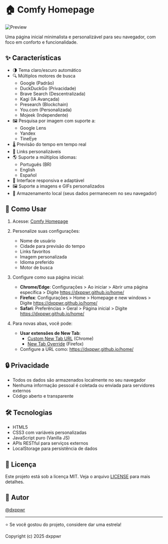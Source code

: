 # 🏠 Comfy Homepage

![Preview](https://i.imgur.com/b6bxdqZ.png)

Uma página inicial minimalista e personalizável para seu navegador, com foco em conforto e funcionalidade.

## ✨ Características

- 🌗 Tema claro/escuro automático
- 🔍 Múltiplos motores de busca
  - Google (Padrão)
  - DuckDuckGo (Privacidade)
  - Brave Search (Descentralizada)
  - Kagi (IA Avançada)
  - Presearch (Blockchain)
  - You.com (Personalizada)
  - Mojeek (Independente)
- 🖼️ Pesquisa por imagem com suporte a:
  - Google Lens
  - Yandex
  - TineEye
- 🌡️ Previsão do tempo em tempo real
- 🔗 Links personalizáveis
- 🌎 Suporte a múltiplos idiomas:
  - Português (BR)
  - English
  - Español
- 📱 Interface responsiva e adaptável
- 🖼️ Suporte a imagens e GIFs personalizados
- 💾 Armazenamento local (seus dados permanecem no seu navegador)

## 🚀 Como Usar

1. Acesse: [Comfy Homepage](https://dxppwr.github.io/home)
2. Personalize suas configurações:
   - Nome de usuário
   - Cidade para previsão do tempo
   - Links favoritos
   - Imagem personalizada
   - Idioma preferido
   - Motor de busca
3. Configure como sua página inicial:
   - **Chrome/Edge**: Configurações > Ao iniciar > Abrir uma página específica > Digite https://dxppwr.github.io/home/
   - **Firefox**: Configurações > Home > Homepage e new windows > Digite https://dxppwr.github.io/home/
   - **Safari**: Preferências > Geral > Página inicial > Digite https://dxppwr.github.io/home/

4. Para novas abas, você pode:
   - **Usar extensões de New Tab**:
     - [Custom New Tab URL](https://chrome.google.com/webstore/detail/custom-new-tab-url/mmjbdbjnoablegbkcklggeknkfcpnogk) (Chrome)
     - [New Tab Override](https://addons.mozilla.org/pt-BR/firefox/addon/new-tab-override/) (Firefox)
   - Configure a URL como: https://dxppwr.github.io/home/

## 🔒 Privacidade

- Todos os dados são armazenados localmente no seu navegador
- Nenhuma informação pessoal é coletada ou enviada para servidores externos
- Código aberto e transparente

## 🛠️ Tecnologias

- HTML5
- CSS3 com variáveis personalizadas
- JavaScript puro (Vanilla JS)
- APIs RESTful para serviços externos
- LocalStorage para persistência de dados

## 📝 Licença

Este projeto está sob a licença MIT. Veja o arquivo [LICENSE](LICENSE) para mais detalhes.

## 👤 Autor

[@dxppwr](https://github.com/dxppwr)

---

⭐ Se você gostou do projeto, considere dar uma estrela! 

Copyright (c) 2025 dxppwr 
